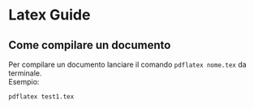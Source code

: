 # Latex Guide

## Come compilare un documento

Per compilare un documento lanciare il comando `pdflatex nome.tex` da terminale.  
Esempio:

```
pdflatex test1.tex
```
